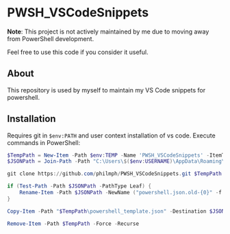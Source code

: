 # PWSH_VSCodeSnippets

**Note**: This project is not actively maintained by me due to moving away from PowerShell development.

Feel free to use this code if you consider it useful.

## About

This repository is used by myself to maintain my VS Code snippets for powershell.

## Installation

Requires git in `$env:PATH` and user context installation of vs code. Execute commands in PowerShell:

```powershell
$TempPath = New-Item -Path $env:TEMP -Name 'PWSH_VSCodeSnippets' -ItemType Directory -Force
$JSONPath = Join-Path -Path "C:\Users\$($env:USERNAME)\AppData\Roaming\Code\User\snippets" -ChildPath 'powershell.json'

git clone https://github.com/philmph/PWSH_VSCodeSnippets.git $TempPath

if (Test-Path -Path $JSONPath -PathType Leaf) {
    Rename-Item -Path $JSONPath -NewName ("powershell.json.old-{0}" -f (Get-Date -Format "yyyyMMdd-HHmmss"))
}

Copy-Item -Path "$TempPath\powershell_template.json" -Destination $JSONPath -Force

Remove-Item -Path $TempPath -Force -Recurse
```
